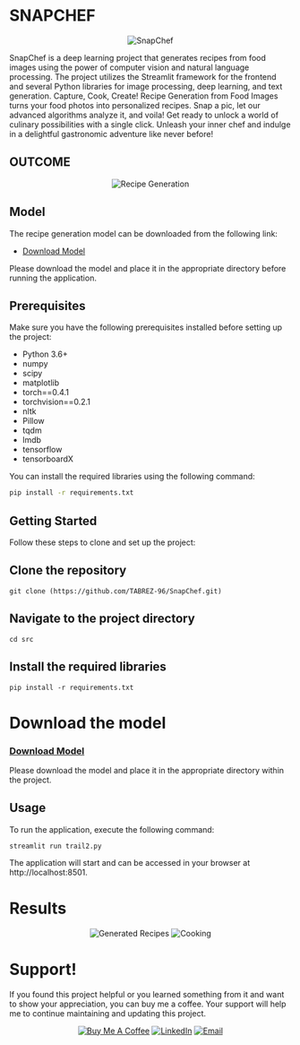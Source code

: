 # SNAPCHEF
<p align="center">
  <img src="https://github.com/TABREZ-96/SnapChef/assets/114156392/a6b82710-bb5a-4528-919a-9b1503c3cb83" alt="SnapChef">
</p>

SnapChef is a deep learning project that generates recipes from food images using the power of computer vision and natural language processing. The project utilizes the Streamlit framework for the frontend and several Python libraries for image processing, deep learning, and text generation.
Capture, Cook, Create! Recipe Generation from Food Images turns your food photos into personalized recipes. Snap a pic, let our advanced algorithms analyze it, and voila! Get ready to unlock a world of culinary possibilities with a single click. Unleash your inner chef and indulge in a delightful gastronomic adventure like never before!

## OUTCOME 

<p align="center">
  <img src="https://github.com/TABREZ-96/SnapChef/assets/114156392/b0ce59ba-0462-4820-b5c2-24ce1e445e45" alt="Recipe Generation">
</p>

## Model

The recipe generation model can be downloaded from the following link:

- [Download Model](https://dl.fbaipublicfiles.com/inversecooking/modelbest.ckpt)

Please download the model and place it in the appropriate directory before running the application.

## Prerequisites

Make sure you have the following prerequisites installed before setting up the project:

- Python 3.6+
- numpy
- scipy
- matplotlib
- torch==0.4.1
- torchvision==0.2.1
- nltk
- Pillow
- tqdm
- lmdb
- tensorflow
- tensorboardX

You can install the required libraries using the following command:

```bash
pip install -r requirements.txt
```

## Getting Started

Follow these steps to clone and set up the project:
## Clone the repository
```
git clone (https://github.com/TABREZ-96/SnapChef.git)
```
## Navigate to the project directory
```
cd src
```

## Install the required libraries
```
pip install -r requirements.txt
```

# Download the model
### [Download Model](https://dl.fbaipublicfiles.com/inversecooking/modelbest.ckpt)
 Please download the model and place it in the appropriate directory within the project.

## Usage
To run the application, execute the following command:
```
streamlit run trail2.py
```
The application will start and can be accessed in your browser at http://localhost:8501.

# Results 
<p align="center">
  <img src="https://github.com/TABREZ-96/SnapChef/assets/114156392/bacf4dcd-c8fe-4c8f-bbac-87262fefb00e" alt="Generated Recipes">
  <img src="https://github.com/TABREZ-96/SnapChef/assets/114156392/455f7f2a-d6ea-4bb7-815d-55f79991e8a9" alt="Cooking">
</p>

# Support!
If you found this project helpful or you learned something from it and want to show your appreciation, you can buy me a coffee. Your support will help me to continue maintaining and updating this project.
<p align="center">
  <a href="https://www.buymeacoffee.com/TABREZx96"><img src="https://www.buymeacoffee.com/assets/img/custom_images/orange_img.png" alt="Buy Me A Coffee"></a>
  <a href="https://www.linkedin.com/in/tabrez-sayed-b661641b8/"><img src="https://img.shields.io/badge/LinkedIn-0077B5?style=for-the-badge&logo=linkedin&logoColor=white" alt="LinkedIn"></a>
  <a href="mailto:tabrez78546@gmail.com"><img src="https://img.shields.io/badge/Gmail-D14836?style=for-the-badge&logo=gmail&logoColor=white" alt="Email"></a>
</p>


